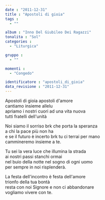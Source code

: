 ```yaml
---
date : "2011-12-31"
title : "Apostoli di gioia"
tags : 
  - ""

album : "Inno Del Giubileo Dei Ragazzi"
tonalita : "Sol"
categories : 
  - "Liturgica"

gruppo : 
  - ""

momenti : 
  - "Congedo"

identificatore : "apostoli_di_gioia"
data_revisione : "2011-12-31"
---
```

  
  
  
  
 Apostoli di gioia  apostoli d'amore  
cantiamo insieme allelu    
 apriamo i nostri cuori  ad una vita nuova  
tutti fratelli dell'unità  
  
  
  
 Noi siamo il sorriso  brk che porta la speranza  
 a chi la pace più non ha  
 e se il futuro è incerto  brk tu ci terrai per mano  
 cammineremo insieme a te.    
  
  
  
  
Tu sei la vera luce che illumina la strada  
ai nostri passi stanchi ormai  
nel buio della notte nel sogno di ogni uomo  
per sempre in noi risplenderà.  
  
  
  
  
La festa dell'incontro è festa dell'amore  
trionfo della tua bontà  
resta con noi Signore e non ci abbandonare  
vogliamo vivere con te.   
  
  
  

